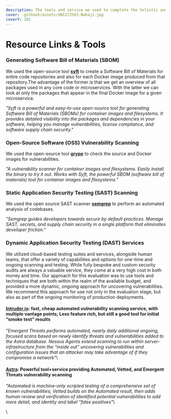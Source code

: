 ```yaml
---
description: The tools and service we used to complete the holistic audit process
cover: .gitbook/assets/UNI272563-Bahaji.jpg
coverY: 101
---
```


# Resource Links & Tools

### Generating Software Bill of Materials (SBOM)

We used the open-source tool [**syft**](https://github.com/anchore/syft) to create a Software Bill of Materials for entire code repositories and also for each Docker image produced from that repository.The advantage of the former is that we get an overview of all packages used in any core code or microservices. With the latter we can look at only the packages that appear in the final Docker image for a given microservice.&#x20;

_"Syft is a powerful and easy-to-use open-source tool for generating Software Bill of Materials (SBOMs) for container images and filesystems. It provides detailed visibility into the packages and dependencies in your software, helping you manage vulnerabilities, license compliance, and software supply chain security."_

### **Open-Source Software (OSS) Vulnerability Scanning**

We used the open-source tool [**grype**](https://github.com/anchore/grype) to check the source and Docker images for vulnerabilities.&#x20;

_"A vulnerability scanner for container images and filesystems. Easily install the binary to try it out. Works with Syft, the powerful SBOM (software bill of materials) tool for container images and filesystems."_

### **Static Application Security Testing (SAST) Scanning**

We used the open source SAST scanner [**semgrep**](https://semgrep.dev/) to perform an automated analysis of codebases.

_"Semgrep guides developers towards secure by default practices. Manage SAST, secrets, and supply chain security in a single platform that eliminates developer friction."_

### Dynamic Application Security Testing (DAST) Services

We utilized cloud-based testing suites and services, alongside human teams, that offer a variety of capabilities and options for one-time and ongoing scanning and testing. While fully bespoke and custom security audits are always a valuable service, they come at a very high cost in both money and time. Our approach for this evaluation was to use tools and techniques that are both within the realm of the available budget, and provided a more dynamic, ongoing approach for uncovering vulnerabilities. We recommend this approach for use not only in the evaluation stage, but also as part of the ongoing monitoring of production deployments.

#### [Intruder.io](https://www.intruder.io/): fast, cheap automated vulnerability scanning service, with multiple vantage points; Less feature rich, but still a good tool for initial “smoke test” results

_"Emergent Threats performs automated, nearly daily additional ongoing, focused scans based on newly identify threats and vulnerabilities added to the Astra database. Nessus Agents extend scanning to run within server-infrastructure from the “inside out” uncovering vulnerabilities and configuration issues that an attacker may take advantage of if they compromise a network"_\


#### [Astra](https://www.getastra.com/): Powerful tool+service providing Automated, Vetted, and Emergent Threats vulnerability scanning

_"Automated is machine-only scripted testing of a comprehensive set of known vulnerabilities; Vetted builds on the Automated result, then adds human review and verification of identified potential vulnerabilities to add more detail, and identity and label “false positives”_\


\
